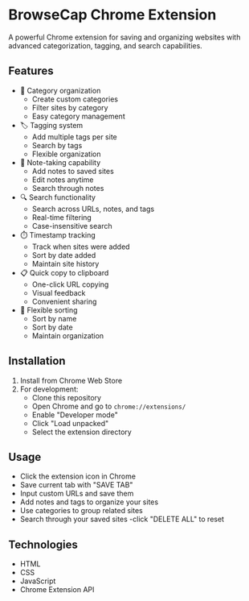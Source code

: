# BrowseCap Chrome Extension

A powerful Chrome extension for saving and organizing websites with advanced categorization, tagging, and search capabilities.

## Features
- 📂 Category organization
  - Create custom categories
  - Filter sites by category
  - Easy category management
- 🏷️ Tagging system
  - Add multiple tags per site
  - Search by tags
  - Flexible organization
- 📝 Note-taking capability
  - Add notes to saved sites
  - Edit notes anytime
  - Search through notes
- 🔍 Search functionality
  - Search across URLs, notes, and tags
  - Real-time filtering
  - Case-insensitive search
- ⏱️ Timestamp tracking
  - Track when sites were added
  - Sort by date added
  - Maintain site history
- 📋 Quick copy to clipboard
  - One-click URL copying
  - Visual feedback
  - Convenient sharing
- 🔄 Flexible sorting
  - Sort by name
  - Sort by date
  - Maintain organization

## Installation
1. Install from Chrome Web Store 
2. For development:
   - Clone this repository
   - Open Chrome and go to `chrome://extensions/`
   - Enable "Developer mode"
   - Click "Load unpacked"
   - Select the extension directory

## Usage
- Click the extension icon in Chrome
- Save current tab with "SAVE TAB"
- Input custom URLs and save them
- Add notes and tags to organize your sites
- Use categories to group related sites
- Search through your saved sites
-click "DELETE ALL" to reset

## Technologies
- HTML
- CSS
- JavaScript
- Chrome Extension API
